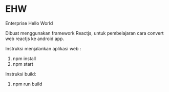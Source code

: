 # EHW

Enterprise Hello World

Dibuat menggunakan framework Reactjs, untuk pembelajaran cara convert web reactjs ke android app.

Instruksi menjalankan aplikasi web :
1. npm install
2. npm start

Instruksi build: 
1. npm run build

